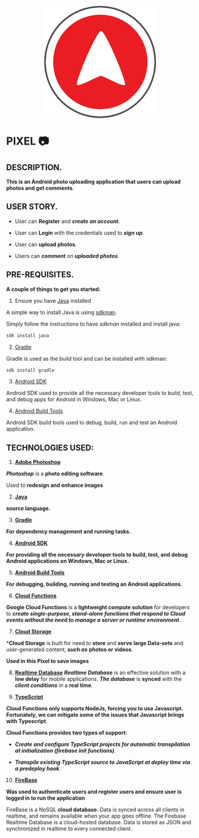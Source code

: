 <p align="center">
<img align="centre" width="300" src="Spec.md/Disp1.png" alt="Pixel logo" />
<p>

# PIXEL :camera:


## DESCRIPTION.

**This is an Android photo uploading application that users can upload photos and get comments**.

## USER STORY.

- User can **Register** and ***create an account***.

- User can **Login** with the credentials used to ***sign up***.

- User can **upload photos**. 

- Users can **comment** on ***uploaded photos***.

## PRE-REQUISITES.

**A couple of things to get you started:**

1. Ensure you have [Java](https://java.com/en/download/) installed

A simple way to install Java is using [sdkman](https://sdkman.io/).

Simply follow the instructions to have _sdkman_ installed and install java:

```bash
sdk install java
```

2. [Gradle](https://gradle.org/)

Gradle is used as the build tool and can be installed with sdkman:

```bash
sdk install gradle
```

3. [Android SDK](https://developer.android.com/studio/)

Android SDK used to provide all the necessary developer tools to build, test, and debug apps for Android in Windows, Mac or Linux.

4. [Android Build Tools](https://developer.android.com/studio/releases/build-tools)

Android SDK build tools used to debug, build, run and test an Android application.


## TECHNOLOGIES USED:

1. **[Adobe Photoshop](https://www.adobe.com/products/photoshop.html)**

***Photoshop*** is a **photo editing software**.

Used to **redesign and enhance images**

2. **[Java](https://java.com/en/download/)**

**source language.**

3. **[Gradle](https://gradle.org/)**

**For dependency management and running tasks.**

4. **[Android SDK](https://developer.android.com/studio/)**

**For providing all the necessary developer tools to build, test, and debug Android applications on Windows, Mac or Linux.**

5. **[Android Build Tools](https://developer.android.com/studio/releases/build-tools)**

**For debugging, building, running and testing an Android applications.**

6. **[Cloud Functions](https://firebase.google.com/docs/functions/)**

**Google Cloud Functions** is a **lightweight compute solution** for developers to ***create single-purpose, stand-alone functions that respond to Cloud events without the need to manage a server or runtime environment***.

7. **[Cloud Storage](https://firebase.google.com/docs/storage/)**

***Cloud Storage** is built for need to **store** and **serve** **large Data-sets** and user-generated content, ***such as*** **photos or videos**.

**Used in this Pixel to save images**

8. **[Realtime Database](https://firebase.google.com/docs/database/)**
***Realtime Database*** is an effective solution with a **low delay** for mobile applications. ***The database*** is **synced** with the ***client conditions*** in a **real time**.

9. **[TypeScript](https://firebase.google.com/docs/functions/typescript)**

**Cloud Functions only supports NodeJs, forcing you to use Javascript. Fortunately, we can mitigate some of the issues that Javascript brings with Typescript**.

**Cloud Functions provides two types of support:**

- ***Create and configure TypeScript projects for automatic transpilation at initialization (firebase init functions)***.

- ***Transpile existing TypeScript source to JavaScript at deploy time via a predeploy hook***.

10. **[FireBase](https://firebase.google.com/)**

**Was used to authenticate users and register users and ensure user is logged in to run the application**

FireBase is a NoSQL **cloud database**. Data is synced across all clients in realtime, and remains available when your app goes offline. The Firebase Realtime Database is a cloud-hosted database. Data is stored as JSON and synchronized in realtime to every connected client.
